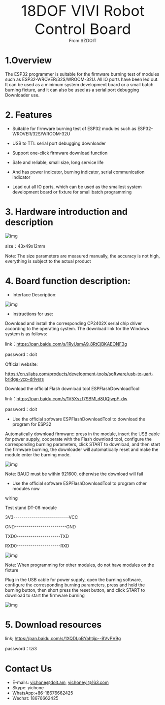 <center><font size=10> 18DOF VIVI Robot Control Board</center></font>
<center> From SZDOIT</center>





# 1.Overview

The ESP32 programmer is suitable for the firmware burning test of modules such as ESP32-WROVER/32S/WROOM-32U. All IO ports have been led out. It can be used as a minimum system development board or a small batch burning fixture, and it can also be used as a serial port debugging Downloader use.

# 2. Features

- Suitable for firmware burning test of ESP32 modules such as ESP32-WROVER/32S/WROOM-32U

- USB to TTL serial port debugging downloader

- Support one-click firmware download function

- Safe and reliable, small size, long service life

- And has power indicator, burning indicator, serial communication indicator

- Lead out all IO ports, which can be used as the smallest system development board or fixture for small batch programming

# 3. Hardware introduction and description

![img](wps1.jpg) 

size：43x49x12mm

Note: The size parameters are measured manually, the accuracy is not high, everything is subject to the actual product

# 4. Board function description:

- Interface Description:

![img](wps2.jpg) 

- Instructions for use:

Download and install the corresponding CP2402X serial chip driver according to the operating system. The download link for the Windows system is as follows:

link：https://pan.baidu.com/s/1RyUsmA9_8RtCjBKAEONF3g 

password：doit 

Official website:

https://cn.silabs.com/products/development-tools/software/usb-to-uart-bridge-vcp-drivers

Download the official Flash download tool ESPFlashDownloadTool

 link：https://pan.baidu.com/s/1V5Xszf7SBMLd8UQjwpF-dw 

password：doit

- Use the official software ESPFlashDownloadTool to download the program for ESP32

Automatically download firmware: press in the module, insert the USB cable for power supply, cooperate with the Flash download tool, configure the corresponding burning parameters, click START to download, and then start the firmware burning, the downloader will automatically reset and make the module enter the burning mode.

![img](wps3.jpg) 

Note: BAUD must be within 921600, otherwise the download will fail

- Use the official software ESPFlashDownloadTool to program other modules now

 wiring

Test stand    DT-06 module

3V3----------------------------VCC

GND--------------------------GND

TXD0----------------------TXD 

RXD0----------------------RXD

 

![img](wps4.jpg) 

Note: When programming for other modules, do not have modules on the fixture

Plug in the USB cable for power supply, open the burning software, configure the corresponding burning parameters, press and hold the burning button, then short press the reset button, and click START to download to start the firmware burning

![img](wps5.jpg)

# 5. Download resources

link; https://pan.baidu.com/s/1XQDLpBYahtijp--BVvPV9g 

password：tzi3 

# Contact Us

- E-mails: [yichone@doit.am](mailto:yichone@doit.am), [yichoneyi@163.com](mailto:yichoneyi@163.com)
- Skype: yichone
- WhatsApp:+86-18676662425
- Wechat: 18676662425